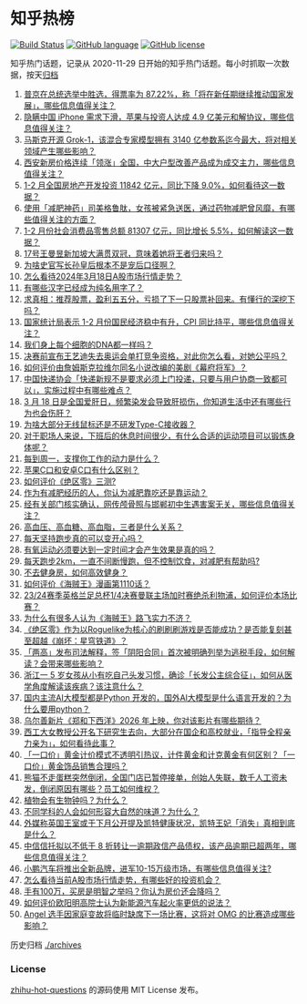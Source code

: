 # 知乎热榜
[![Build Status](https://github.com/ToWeLong/zhihu-hot-questions/workflows/CI/badge.svg)](https://github.com/ToWeLong/zhihu-hot-questions/actions)
[![GitHub language](https://img.shields.io/badge/language-golang-orange.svg)](https://golang.org/)
[![GitHub license](https://img.shields.io/github/license/ToWeLong/zhihu-hot-questions)](https://github.com/ToWeLong/zhihu-hot-questions/blob/main/LICENSE)

知乎热门话题，记录从 2020-11-29 日开始的知乎热门话题。每小时抓取一次数据，按天[归档](./archives)

<!-- BEGIN -->

1. [普京在总统选举中胜选，得票率为 87.22%，称「将在新任期继续推动国家发展」，哪些信息值得关注？](https://www.zhihu.com/question/649020256)
1. [隐瞒中国 iPhone 需求下滑，苹果与投资人达成 4.9 亿美元和解协议，哪些信息值得关注？](https://www.zhihu.com/question/648931124)
1. [马斯克开源 Grok-1，该混合专家模型拥有 3140 亿参数系迄今最大，将对相关领域产生哪些影响？](https://www.zhihu.com/question/649026232)
1. [西安新房价格连续「领涨」全国，中大户型改善产品成为成交主力，哪些信息值得关注？](https://www.zhihu.com/question/649022324)
1. [1-2 月全国房地产开发投资 11842 亿元，同比下降 9.0%，如何看待这一数据？](https://www.zhihu.com/question/649034588)
1. [使用「减肥神药」司美格鲁肽，女孩被紧急送医，通过药物减肥曾风靡，有哪些值得关注的方面？](https://www.zhihu.com/question/648924127)
1. [1-2 月份社会消费品零售总额 81307 亿元，同比增长 5.5%，如何解读这一数据？](https://www.zhihu.com/question/649033528)
1. [17号王曼昱新加坡大满贯双冠，意味着她将王者归来吗？](https://www.zhihu.com/question/648989330)
1. [为啥史官写长孙皇后根本不是宠后口径啊？](https://www.zhihu.com/question/648763676)
1. [怎么看待2024年3月18日A股市场行情走势？](https://www.zhihu.com/question/649035799)
1. [有哪些汉字已经成为纯名用字了？](https://www.zhihu.com/question/646824217)
1. [求真相：推荐股票，盈利五五分，亏损了下一只股票补回来。有懂行的深挖下吗？](https://www.zhihu.com/question/648944027)
1. [国家统计局表示 1-2 月份国民经济稳中有升，CPI 同比持平，哪些信息值得关注？](https://www.zhihu.com/question/649035648)
1. [我们身上每个细胞的DNA都一样吗？](https://www.zhihu.com/question/647083373)
1. [决赛前宣布王艺迪失去奥运会单打竞争资格，对此你怎么看，对她公平吗？](https://www.zhihu.com/question/648995884)
1. [如何评价由詹姆斯克拉维尔同名小说改编的美剧《幕府将军》？](https://www.zhihu.com/question/646110210)
1. [中国快递协会「快递新规不是要求必须上门投递，只要与用户协商一致都可以」，实施过程中有哪些难点？](https://www.zhihu.com/question/648699525)
1. [3 月 18 日是全国爱肝日，频繁染发会导致肝损伤，你知道生活中还有哪些行为也会伤肝？](https://www.zhihu.com/question/649025019)
1. [为啥大部分无线鼠标还是不研发Type-C接收器？](https://www.zhihu.com/question/648375644)
1. [对于职场人来说，下班后的休息时间很少，有什么合适的运动项目可以锻炼身体呢？](https://www.zhihu.com/question/648358348)
1. [每到周一，支撑你工作的动力是什么？](https://www.zhihu.com/question/648054841)
1. [苹果C口和安卓C口有什么区别？](https://www.zhihu.com/question/646909743)
1. [如何评价《绝区零》三测?](https://www.zhihu.com/question/649006318)
1. [作为有减肥经历的人，你认为减肥靠吃还是靠运动？](https://www.zhihu.com/question/647590621)
1. [经有关部门核实确认，网传颅骨照与邯郸初中生遇害案无关，哪些信息值得关注？](https://www.zhihu.com/question/649024087)
1. [高血压、高血糖、高血脂，三者是什么关系？](https://www.zhihu.com/question/640170205)
1. [每天坚持跑步真的可以变开心吗？](https://www.zhihu.com/question/648425032)
1. [有氧运动必须要达到一定时间才会产生效果是真的吗？](https://www.zhihu.com/question/648426442)
1. [每天跑步2km，一直不间断慢跑，但不控制饮食，对减肥有帮助吗?](https://www.zhihu.com/question/648480123)
1. [不去健身房，如何高效健身？](https://www.zhihu.com/question/648061390)
1. [如何评价《海贼王》漫画第1110话？](https://www.zhihu.com/question/648664315)
1. [23/24赛季英格兰足总杯1/4决赛曼联主场加时赛绝杀利物浦，如何评价本场比赛？](https://www.zhihu.com/question/649006004)
1. [为什么有很多人认为《海贼王》路飞实力不济？](https://www.zhihu.com/question/316509190)
1. [《绝区零》作为以Roguelike为核心的刷刷刷游戏是否能成功？是否能复刻甚至超越《崩坏：星穹铁道》？](https://www.zhihu.com/question/648951152)
1. [「两高」发布司法解释，签「阴阳合同」首次被明确列举为逃税手段，如何解读？会带来哪些影响？](https://www.zhihu.com/question/649037951)
1. [浙江一 5 岁女孩从小有吃自己头发习惯，确诊「长发公主综合征」，如何从医学角度解读该疾病？该注意什么？](https://www.zhihu.com/question/648973676)
1. [国内主流AI大模型都是Python 开发的，国外AI大模型是什么语言开发的？为什么要用python？](https://www.zhihu.com/question/646173313)
1. [乌尔善新片《郑和下西洋》2026 年上映，你对该影片有哪些期待？](https://www.zhihu.com/question/647552881)
1. [西工大女教授公开名下研究生去向，大部分在国企和高校就业，「指导全程亲力亲为」，如何看待此事？](https://www.zhihu.com/question/648924324)
1. [「一口价」黄金计价模式不透明引热议，计件黄金和计克黄金有何区别？「一口价」黄金饰品销售合理吗？](https://www.zhihu.com/question/649034812)
1. [熊猫不走蛋糕突然倒闭，全国门店已暂停接单，创始人失联，数千人工资未发，倒闭原因有哪些？员工如何维权？](https://www.zhihu.com/question/649029557)
1. [植物会有生物钟吗？为什么？](https://www.zhihu.com/question/648173580)
1. [不同学科的人会如何形容大自然的味道？为什么？](https://www.zhihu.com/question/648340317)
1. [外媒称英国王室或于下月公开提及凯特健康状况，凯特王妃「消失」真相到底是什么？](https://www.zhihu.com/question/648970048)
1. [中信信托拟以不低于 8 折转让一逾期政信产品债权，该产品逾期已超两年，哪些信息值得关注？](https://www.zhihu.com/question/648957043)
1. [小鹏汽车将推出全新品牌，进军10-15万级市场，有哪些信息值得关注?](https://www.zhihu.com/question/648852913)
1. [怎么看待当前A股市场行情走势，有哪些好的投资机会？](https://www.zhihu.com/question/648980634)
1. [手有100万，买房是明智之举吗？你认为房价还会降吗？](https://www.zhihu.com/question/648992132)
1. [如何评价欧阳明高院士认为新能源汽车起火率更低的说法？](https://www.zhihu.com/question/648873742)
1. [Angel 选手因家庭变故将临时缺席下一场比赛，这将对 OMG 的比赛造成哪些影响？](https://www.zhihu.com/question/648987334)

<!-- END -->

历史归档 [./archives](./archives)


### License
[zhihu-hot-questions](https://github.com/towelong/zhihu-hot-questions) 的源码使用 MIT License 发布。